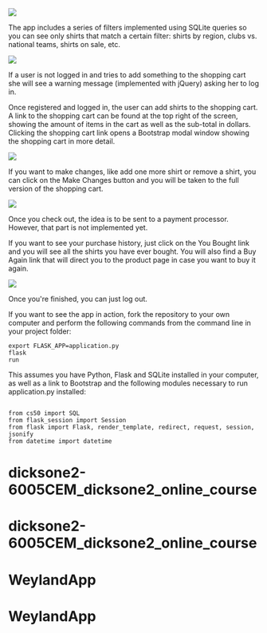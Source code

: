 

<img src="https://66.media.tumblr.com/186f34c7243200b24693260946874509/tumblr_pkaxbfmFxT1qz7ur9o1_1280.png" />

The app includes a series of filters implemented using SQLite queries so you can see only shirts that match a certain filter: shirts by region, clubs vs. national teams, shirts on sale, etc.

<img src="https://66.media.tumblr.com/967710ad3afc4d4d42666525e7fa82b4/tumblr_pkaxbfmFxT1qz7ur9o3_1280.png" />

If a user is not logged in and tries to add something to the shopping cart she will see a warning message (implemented with jQuery) asking her to log in.

Once registered and logged in, the user can add shirts to the shopping cart. A link to the shopping cart can be found at the top right of the screen, showing the amount of items in the cart as well as the sub-total in dollars. Clicking the shopping cart link opens a Bootstrap modal window showing the shopping cart in more detail. 

<img src="https://66.media.tumblr.com/9fa9dd37719e34daf368927164e07827/tumblr_pkaxbfmFxT1qz7ur9o4_1280.png" />

If you want to make changes, like add one more shirt or remove a shirt, you can click on the Make Changes button and you will be taken to the full version of the shopping cart.

<img src="https://66.media.tumblr.com/9789a8543b36eccdf47235a676835c03/tumblr_pkaxbfmFxT1qz7ur9o5_r1_1280.png" />

Once you check out, the idea is to be sent to a payment processor. However, that part is not implemented yet.

If you want to see your purchase history, just click on the You Bought link and you will see all the shirts you have ever bought. You will also find a Buy Again link that will direct you to the product page in case you want to buy it again.

<img src="https://66.media.tumblr.com/9fd4c95ccd60cb229d97366b66098986/tumblr_pkaxbfmFxT1qz7ur9o2_1280.png" />

Once you're finished, you can just log out.

If you want to see the app in action, fork the repository to your own computer and perform the following commands from the command line in your project folder:

<code>export FLASK_APP=application.py</code><br />
<code>flask run</code>

This assumes you have Python, Flask and SQLite installed in your computer, as well as a link to Bootstrap and the following modules necessary to run application.py installed:

<code>
from cs50 import SQL</code><br />
<code>from flask_session import Session</code><br />
<code>from flask import Flask, render_template, redirect, request, session, jsonify</code><br />
<code>from datetime import datetime</code>

# dicksone2-6005CEM_dicksone2_online_course
# dicksone2-6005CEM_dicksone2_online_course
# WeylandApp
# WeylandApp
